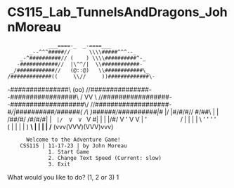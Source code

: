 # CS115_Lab_TunnelsAndDragons_JohnMoreau

                 ___====-_  _-====___
           _--^^^#####//      \\\\#####^^^--_
        _-^##########// (    ) \\\\##########^-_      
       -############//  |\^^/|  \\############-       
     _/############//   (@::@)   \\############\_     
    /#############((     \\//     ))#############\-   
   -###############\\    (oo)    //###############-   
  -#################\\  / VV \  //#################-  
 -###################\\/      \//###################- 
_#/|##########/\######(   /\   )######/\##########|\#_
|/ |#/\#/\#/\/  \#/\##\  |  |  /##/\#/  \/\#/\#/\#| \|
`  |/  V  V  `   V  \#\| |  | |/#/  V   '  V  V  \|  '
   `   `  `      `   / | |  | | \   '      '  '   '   
                    (  | |  | |  )
                   __\ | |  | | /__
                  (vvv(VVV)(VVV)vvv)

          Welcome to the Adventure Game!
        CSS115 | 11-17-23 | by John Moreau
                 1. Start Game
                 2. Change Text Speed (Current: slow) 
                 3. Exit
What would you like to do? (1, 2 or 3) 1

